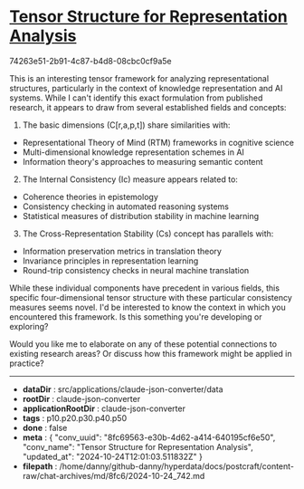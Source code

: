 # [Tensor Structure for Representation Analysis](https://claude.ai/chat/8fc69563-e30b-4d62-a414-640195cf6e50)

74263e51-2b91-4c87-b4d8-08cbc0cf9a5e

 This is an interesting tensor framework for analyzing representational structures, particularly in the context of knowledge representation and AI systems. While I can't identify this exact formulation from published research, it appears to draw from several established fields and concepts:

1. The basic dimensions (C[r,a,p,t]) share similarities with:
- Representational Theory of Mind (RTM) frameworks in cognitive science
- Multi-dimensional knowledge representation schemes in AI
- Information theory's approaches to measuring semantic content

2. The Internal Consistency (Ic) measure appears related to:
- Coherence theories in epistemology
- Consistency checking in automated reasoning systems
- Statistical measures of distribution stability in machine learning

3. The Cross-Representation Stability (Cs) concept has parallels with:
- Information preservation metrics in translation theory
- Invariance principles in representation learning
- Round-trip consistency checks in neural machine translation

While these individual components have precedent in various fields, this specific four-dimensional tensor structure with these particular consistency measures seems novel. I'd be interested to know the context in which you encountered this framework. Is this something you're developing or exploring?

Would you like me to elaborate on any of these potential connections to existing research areas? Or discuss how this framework might be applied in practice?

---

* **dataDir** : src/applications/claude-json-converter/data
* **rootDir** : claude-json-converter
* **applicationRootDir** : claude-json-converter
* **tags** : p10.p20.p30.p40.p50
* **done** : false
* **meta** : {
  "conv_uuid": "8fc69563-e30b-4d62-a414-640195cf6e50",
  "conv_name": "Tensor Structure for Representation Analysis",
  "updated_at": "2024-10-24T12:01:03.511832Z"
}
* **filepath** : /home/danny/github-danny/hyperdata/docs/postcraft/content-raw/chat-archives/md/8fc6/2024-10-24_742.md